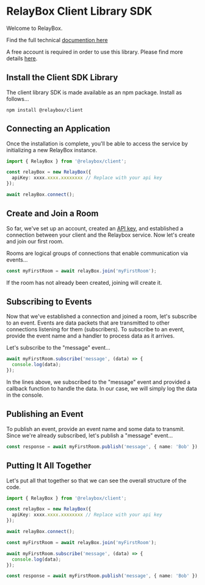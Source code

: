 # RelayBox Client Library SDK

Welcome to RelayBox.

Find the full technical [documention here](https://relaybox.net/docs#our-goals)

A free account is required in order to use this library. Please find more details [here](https://relaybox.net/docs/getting-started#creating-your-first-application).

## Install the Client SDK Library

The client library SDK is made available as an npm package. Install as follows...

```
npm install @relaybox/client
```

## Connecting an Application

Once the installation is complete, you'll be able to access the service by initializing a new RelayBox instance.

```typescript
import { RelayBox } from '@relaybox/client';

const relayBox = new RelayBox({
  apiKey: xxxx.xxxx.xxxxxxxx // Replace with your api key
});

await relayBox.connect();
```

## Create and Join a Room

So far, we've set up an account, created an [API key](https://relaybox.net/docs/authentication/api-keys#how-to-generate-an-api-key), and established a connection between your client and the Relaybox service. Now let's create and join our first room.

Rooms are logical groups of connections that enable communication via events...

```typescript
const myFirstRoom = await relayBox.join('myFirstRoom');
```

If the room has not already been created, joining will create it.

## Subscribing to Events

Now that we've established a connection and joined a room, let's subscribe to an event. Events are data packets that are transmitted to other connections listening for them (subscribers). To subscribe to an event, provide the event name and a handler to process data as it arrives.

Let's subscribe to the "message" event...

```typescript
await myFirstRoom.subscribe('message', (data) => {
  console.log(data);
});
```

In the lines above, we subscribed to the "message" event and provided a callback function to handle the data. In our case, we will simply log the data in the console.

## Publishing an Event

To publish an event, provide an event name and some data to transmit. Since we're already subscribed, let's publish a "message" event...

```typescript
const response = await myFirstRoom.publish('message', { name: 'Bob' });
```

## Putting It All Together

Let's put all that together so that we can see the overall structure of the code.

```typescript
import { RelayBox } from '@relaybox/client';

const relayBox = new RelayBox({
  apiKey: xxxx.xxxx.xxxxxxxx // Replace with your api key
});

await relayBox.connect();

const myFirstRoom = await relayBox.join('myFirstRoom');

await myFirstRoom.subscribe('message', (data) => {
  console.log(data);
});

const response = await myFirstRoom.publish('message', { name: 'Bob' });
```
